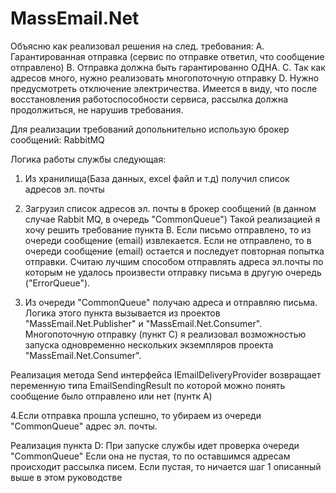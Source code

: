 # MassEmail.Net

Объясню как реализовал решения на след. требования:
A. Гарантированная отправка (сервис по отправке ответил, что сообщение отправлено)
B. Отправка должна быть гарантированно ОДНА.
C. Так как адресов много, нужно реализовать многопоточную отправку
D. Нужно предусмотреть отключение электричества. Имеется в виду, что после 
восстановления работоспособности сервиса, рассылка должна продолжиться, не 
нарушив требования.

Для реализации требований допольнительно использую брокер сообщений: RabbitMQ

Логика работы службы следующая:
1. Из хранилища(База данных, excel файл и т.д) получил список адресов эл. почты
2. Загрузил список адресов эл. почты в брокер сообщений (в данном случае Rabbit MQ, в очередь "CommonQueue")
Такой реализацией я хочу решить требование пункта B.
Если письмо отправлено, то из очереди сообщение (email) извлекается.
Если не отправлено, то в очереди сообщение (email) остается и последует повторная попытка отправки.
Считаю лучшим способом отправлять адреса эл.почты по которым не удалось произвести отправку письма в другую очередь ("ErrorQueue").

3. Из очереди "CommonQueue" получаю адреса и отправляю письма.
Логика этого пункта вызывается из проектов "MassEmail.Net.Publisher" и "MassEmail.Net.Consumer". 
Многопоточную отправку (пункт C) я реализовал возможностью запуска одновременно нескольких экземпляров проекта "MassEmail.Net.Consumer".

Реализация метода Send интерфейса IEmailDeliveryProvider возвращает переменную типа EmailSendingResult по которой можно понять сообщение было отправлено или нет (пунтк A)

4.Если отправка прошла успешно, то убираем из очереди "CommonQueue" адрес эл. почты.

Реализация пункта D:
При запуске службы идет проверка очереди "CommonQueue"
Если она не пустая, то по оставшимся адресам происходит рассылка писем.
Если пустая, то ничается шаг 1 описанный выше в этом руководстве
